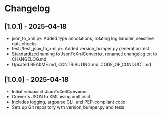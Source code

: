 # Changelog

## [1.0.1] - 2025-04-18
- json_to_xml.py: Added type annotations, rotating log handler, sensitive data checks
- tests/test_json_to_xml.py: Added version_bumper.py generation test
- Standardized naming to JsonToXmlConverter, renamed changelog.txt to CHANGELOG.md
- Updated README.md, CONTRIBUTING.md, CODE_OF_CONDUCT.md

## [1.0.0] - 2025-04-18
- Initial release of JsonToXmlConverter
- Converts JSON to XML using xmltodict
- Includes logging, argparse CLI, and PEP-compliant code
- Sets up Git repository with version_bumper.py and tests